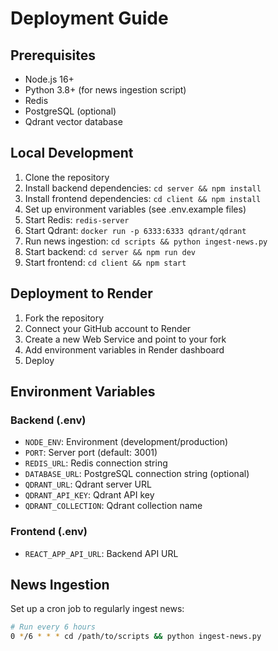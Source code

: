 # Deployment Guide

## Prerequisites
- Node.js 16+ 
- Python 3.8+ (for news ingestion script)
- Redis
- PostgreSQL (optional)
- Qdrant vector database

## Local Development

1. Clone the repository
2. Install backend dependencies: `cd server && npm install`
3. Install frontend dependencies: `cd client && npm install`
4. Set up environment variables (see .env.example files)
5. Start Redis: `redis-server`
6. Start Qdrant: `docker run -p 6333:6333 qdrant/qdrant`
7. Run news ingestion: `cd scripts && python ingest-news.py`
8. Start backend: `cd server && npm run dev`
9. Start frontend: `cd client && npm start`

## Deployment to Render

1. Fork the repository
2. Connect your GitHub account to Render
3. Create a new Web Service and point to your fork
4. Add environment variables in Render dashboard
5. Deploy

## Environment Variables

### Backend (.env)
- `NODE_ENV`: Environment (development/production)
- `PORT`: Server port (default: 3001)
- `REDIS_URL`: Redis connection string
- `DATABASE_URL`: PostgreSQL connection string (optional)
- `QDRANT_URL`: Qdrant server URL
- `QDRANT_API_KEY`: Qdrant API key
- `QDRANT_COLLECTION`: Qdrant collection name

### Frontend (.env)
- `REACT_APP_API_URL`: Backend API URL

## News Ingestion

Set up a cron job to regularly ingest news:
```bash
# Run every 6 hours
0 */6 * * * cd /path/to/scripts && python ingest-news.py